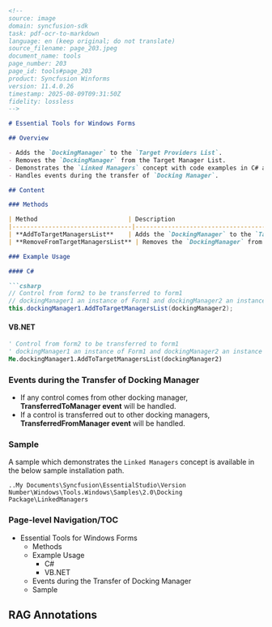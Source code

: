 ```markdown
<!--
source: image
domain: syncfusion-sdk
task: pdf-ocr-to-markdown
language: en (keep original; do not translate)
source_filename: page_203.jpeg
document_name: tools
page_number: 203
page_id: tools#page_203
product: Syncfusion Winforms
version: 11.4.0.26
timestamp: 2025-08-09T09:31:50Z
fidelity: lossless
-->

# Essential Tools for Windows Forms

## Overview

- Adds the `DockingManager` to the `Target Providers List`.
- Removes the `DockingManager` from the Target Manager List.
- Demonstrates the `Linked Managers` concept with code examples in C# and VB.NET.
- Handles events during the transfer of `Docking Manager`.

## Content

### Methods

| Method                         | Description                                                                                                                                                                                                 |
|---------------------------------|-----------------------------------------------------------------------------------------------------------------------------------------------------------------------------------------------------------|
| **AddToTargetManagersList**    | Adds the `DockingManager` to the `Target Providers List`, belonging to the current manager. The parameter is: <br> `dockingmgr` - docking manager to be added to the target list. |
| **RemoveFromTargetManagersList** | Removes the `DockingManager` from the `Target Providers List`, belonging to the current manager. The parameter is: <br> `dockingmgr` - docking manager to be removed from the target list. |

### Example Usage

#### C#

```csharp
// Control from form2 to be transferred to form1 
// dockingManager1 an instance of Form1 and dockingManager2 an instance of Form2
this.dockingManager1.AddToTargetManagersList(dockingManager2);
```

#### VB.NET

```vb
' Control from form2 to be transferred to form1 
' dockingManager1 an instance of Form1 and dockingManager2 an instance of Form2
Me.dockingManager1.AddToTargetManagersList(dockingManager2)
```

### Events during the Transfer of Docking Manager

- If any control comes from other docking manager, **TransferredToManager event** will be handled.
- If a control is transferred out to other docking managers, **TransferredFromManager event** will be handled.

### Sample

A sample which demonstrates the `Linked Managers` concept is available in the below sample installation path.

```
..My Documents\Syncfusion\EssentialStudio\Version Number\Windows\Tools.Windows\Samples\2.0\Docking Package\LinkedManagers
```

### Page-level Navigation/TOC

- Essential Tools for Windows Forms
  - Methods
  - Example Usage
    - C#
    - VB.NET
  - Events during the Transfer of Docking Manager
  - Sample

## RAG Annotations

<!-- tags: [DockingManager, Target Providers List, Events, TransferredToManager, TransferredFromManager, Linked Managers, C#, VB.NET, sample installation, Tools.Windows] keywords: [DockingManager, Target Providers List, Events, TransferredToManager, TransferredFromManager, Linked Managers, C#, VB.NET, sample installation] -->
```